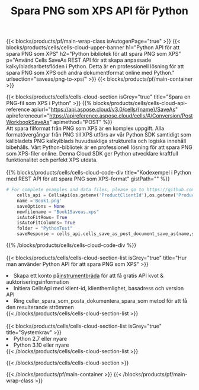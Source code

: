 ﻿---
title:  Spara PNG som XPS API för Python
description: Använd Aspose.Cells Cloud SDK för Python för att spara PNG filformat som XPS filformat.
url: /sv/python/saveas/png-to-xps/
---
{{< blocks/products/pf/main-wrap-class isAutogenPage="true" >}}
{{< blocks/products/cells/cells-cloud-upper-banner h1="Python API för att spara PNG som XPS" h2="Python bibliotek för att spara PNG som XPS" p="Använd Cells SaveAs REST API för att skapa anpassade kalkylbladsarbetsflöden i Python. Detta är en professionell lösning för att spara PNG som XPS och andra dokumentformat online med Python." urlsection="saveas/png-to-xps/" >}}
{{< blocks/products/pf/main-container >}}

{{< blocks/products/cells/cells-cloud-section isGrey="true" title="Spara en PNG-fil som XPS i Python" >}}
{{% blocks/products/cells/cells-cloud-api-reference apiurl="https://api.aspose.cloud/v3.0/cells/{name}/SaveAs" apireferenceurl="https://apireference.aspose.cloud/cells/#/Conversion/PostWorkbookSaveAs" apimethod="POST" %}}
<br/>
Att spara filformat från PNG som XPS är en komplex uppgift. Alla formatövergångar från PNG till XPS utförs av vår Python SDK samtidigt som källbladets PNG kalkylblads huvudsakliga strukturella och logiska innehåll bibehålls. Vårt Python-bibliotek är en professionell lösning för att spara PNG som XPS-filer online. Denna Cloud SDK ger Python utvecklare kraftfull funktionalitet och perfekt XPS utdata.
<br/>
<br/>
{{% blocks/products/cells/cells-cloud-code-div title="Kodexempel i Python med REST API för att spara PNG som XPS-format" gistPath="" %}}
  
```python
# For complete examples and data files, please go to https://github.com/aspose-cells-cloud/aspose-cells-cloud-python/
    cells_api = CellsApi(os.getenv('ProductClientId'),os.getenv('ProductClientSecret'))
    name ='Book1.png'    
    saveOptions = None
    newfilename = "Book1Saveas.xps"
    isAutoFitRows= True
    isAutoFitColumns= True
    folder = "PythonTest"
    saveResponse = cells_api.cells_save_as_post_document_save_as(name,save_options=saveOptions, newfilename=(folder +'/' + newfilename),folder=folder)
```
  
{{% /blocks/products/cells/cells-cloud-code-div %}}
<br/>
<br/>
{{< blocks/products/cells/cells-cloud-section-list isGrey="true" title="Hur man använder Python API för att spara PNG som XPS" >}}
<li> Skapa ett konto på<a href="https://dashboard.aspose.cloud/">instrumentbräda</a> för att få gratis API kvot & auktoriseringsinformation</li>
<li>Initiera CellsApi med klient-id, klienthemlighet, basadress och version API</li>
<li>Ring celler_spara_som_posta_dokumentera_spara_som metod för att få den resulterande strömmen</li>
{{< /blocks/products/cells/cells-cloud-section-list >}}
<br/>
<br/>
{{< blocks/products/cells/cells-cloud-section-list isGrey="true" title="Systemkrav" >}}
<li>Python 2.7 eller nyare</li>
<li>Python 3.10 eller nyare</li>
{{< /blocks/products/cells/cells-cloud-section-list >}}

{{< /blocks/products/cells/cells-cloud-section >}}

{{< /blocks/products/pf/main-container >}}
{{< /blocks/products/pf/main-wrap-class >}}

